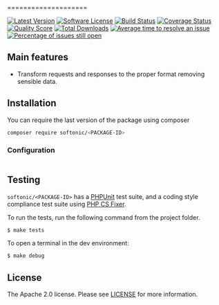 <PACKAGE-NAME>
====================

[![Latest Version](https://img.shields.io/github/release/softonic/<PACKAGE-ID>.svg?style=flat-square)](https://github.com/softonic/<PACKAGE-ID>/releases)
[![Software License](https://img.shields.io/badge/license-Apache%202.0-blue.svg?style=flat-square)](LICENSE.md)
[![Build Status](https://img.shields.io/travis/softonic/<PACKAGE-ID>/master.svg?style=flat-square)](https://travis-ci.org/softonic/g<PACKAGE-ID>)
[![Coverage Status](https://img.shields.io/scrutinizer/coverage/g/softonic/<PACKAGE-ID>.svg?style=flat-square)](https://scrutinizer-ci.com/g/softonic/<PACKAGE-ID>/code-structure)
[![Quality Score](https://img.shields.io/scrutinizer/g/softonic/<PACKAGE-ID>.svg?style=flat-square)](https://scrutinizer-ci.com/g/softonic/<PACKAGE-ID>)
[![Total Downloads](https://img.shields.io/packagist/dt/softonic/<PACKAGE-ID>.svg?style=flat-square)](https://packagist.org/packages/softonic/<PACKAGE-ID>)
[![Average time to resolve an issue](http://isitmaintained.com/badge/resolution/softonic/<PACKAGE-ID>.svg?style=flat-square)](http://isitmaintained.com/project/softonic/<PACKAGE-ID> "Average time to resolve an issue")
[![Percentage of issues still open](http://isitmaintained.com/badge/open/softonic/<PACKAGE-ID>.svg?style=flat-square)](http://isitmaintained.com/project/softonic/<PACKAGE-ID> "Percentage of issues still open")

Main features
-------------

* Transform requests and responses to the proper format removing sensible data.

Installation
-------------

You can require the last version of the package using composer
```bash
composer require softonic/<PACKAGE-ID>
```

### Configuration

```php

```

Testing
-------

`softonic/<PACKAGE-ID>` has a [PHPUnit](https://phpunit.de) test suite, and a coding style compliance test suite using [PHP CS Fixer](http://cs.sensiolabs.org/).

To run the tests, run the following command from the project folder.

``` bash
$ make tests
```

To open a terminal in the dev environment:
``` bash
$ make debug
```

License
-------

The Apache 2.0 license. Please see [LICENSE](LICENSE) for more information.
